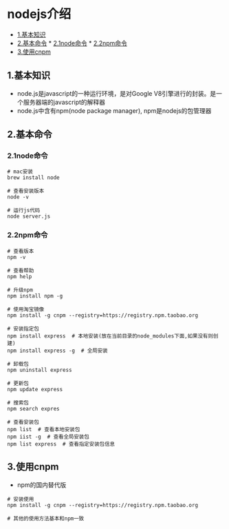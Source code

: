 # nodejs介绍

<!-- vim-markdown-toc Marked -->

* [1.基本知识](#1.基本知识)
* [2.基本命令](#2.基本命令)
        * [2.1node命令](#2.1node命令)
        * [2.2npm命令](#2.2npm命令)
* [3.使用cnpm](#3.使用cnpm)

<!-- vim-markdown-toc -->

## 1.基本知识

- node.js是javascript的一种运行环境，是对Google V8引擎进行的封装。是一个服务器端的javascript的解释器
- node.js中含有npm(node package manager), npm是nodejs的包管理器


## 2.基本命令

### 2.1node命令

```shell
# mac安装
brew install node

# 查看安装版本
node -v

# 运行js代码
node server.js
```

### 2.2npm命令

```shell
# 查看版本
npm -v

# 查看帮助
npm help

# 升级npm
npm install npm -g

# 使用淘宝镜像
npm install -g cnpm --registry=https://registry.npm.taobao.org

# 安装指定包
npm install express  # 本地安装(放在当前目录的node_modules下面,如果没有则创建)
npm install express -g  # 全局安装

# 卸载包
npm uninstall express

# 更新包
npm update express

# 搜索包
npm search expres

# 查看安装包
npm list  # 查看本地安装包
npm iist -g  # 查看全局安装包
npm list express  # 查看指定安装包信息

```

## 3.使用cnpm

- npm的国内替代版

```shell
# 安装使用
npm install -g cnpm --registry=https://registry.npm.taobao.org

# 其他的使用方法基本和npm一致
```

